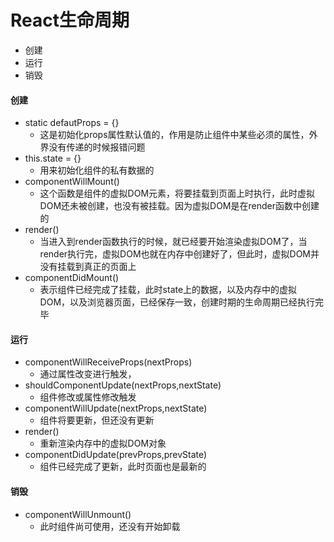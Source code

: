 # React生命周期

* 创建
* 运行
* 销毁

#### 创建

* static defautProps = {}
  * 这是初始化props属性默认值的，作用是防止组件中某些必须的属性，外界没有传递的时候报错问题
* this.state = {}
  * 用来初始化组件的私有数据的
* componentWillMount()
  * 这个函数是组件的虚拟DOM元素，将要挂载到页面上时执行，此时虚拟DOM还未被创建，也没有被挂载。因为虚拟DOM是在render函数中创建的
* render()
  * 当进入到render函数执行的时候，就已经要开始渲染虚拟DOM了，当render执行完，虚拟DOM也就在内存中创建好了，但此时，虚拟DOM并没有挂载到真正的页面上
* componentDidMount()
  * 表示组件已经完成了挂载，此时state上的数据，以及内存中的虚拟DOM，以及浏览器页面，已经保存一致，创建时期的生命周期已经执行完毕



#### 运行

* componentWillReceiveProps(nextProps)
  * 通过属性改变进行触发，
* shouldComponentUpdate(nextProps,nextState)
  * 组件修改或属性修改触发
* componentWillUpdate(nextProps,nextState)
  * 组件将要更新，但还没有更新
* render()
  * 重新渲染内存中的虚拟DOM对象
* componentDidUpdate(prevProps,prevState)
  * 组件已经完成了更新，此时页面也是最新的



#### 销毁

* componentWillUnmount()
  * 此时组件尚可使用，还没有开始卸载

